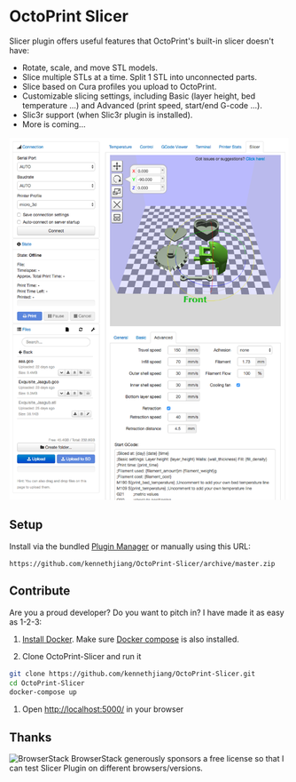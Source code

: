 # OctoPrint Slicer

Slicer plugin offers useful features that OctoPrint's built-in slicer doesn't have:

- Rotate, scale, and move STL models.
- Slice multiple STLs at a time. Split 1 STL into unconnected parts.
- Slice based on Cura profiles you upload to OctoPrint.
- Customizable slicing settings, including Basic (layer height, bed temperature ...) and Advanced (print speed, start/end G-code ...).
- Slic3r support (when Slic3r plugin is installed).
- More is coming...

![Slicer plugin screenshot](/docs/screenshot1.png?raw=true "Slicer Screen Shot")


## Setup

Install via the bundled [Plugin Manager](https://github.com/foosel/OctoPrint/wiki/Plugin:-Plugin-Manager)
or manually using this URL:

    https://github.com/kennethjiang/OctoPrint-Slicer/archive/master.zip

## Contribute

Are you a proud developer? Do you want to pitch in? I have made it as easy as 1-2-3:

1. [Install Docker](https://docs.docker.com/engine/installation/). Make sure [Docker compose](https://docs.docker.com/compose/) is also installed.

1. Clone OctoPrint-Slicer and run it

```bash
git clone https://github.com/kennethjiang/OctoPrint-Slicer.git
cd OctoPrint-Slicer
docker-compose up
```

1. Open [http://localhost:5000/](http://localhost:5000/) in your browser

## Thanks
![BrowserStack](https://d3but80xmlhqzj.cloudfront.net/production/images/static/header/header-logo.svg "BrowserStack") BrowserStack generously sponsors a free license so that I can test Slicer Plugin on different browsers/versions.

